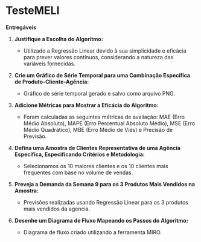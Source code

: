 # TesteMELI

**Entregáveis**

1. **Justifique a Escolha do Algoritmo:**
   - Utilizado a Regressão Linear devido à sua simplicidade e eficácia para prever valores contínuos, considerando a natureza das variáveis fornecidas.

2. **Crie um Gráfico de Série Temporal para uma Combinação Específica de Produto-Cliente-Agência:**
   - Gráfico de série temporal gerado e salvo como arquivo PNG.

3. **Adicione Métricas para Mostrar a Eficácia do Algoritmo:**
   - Foram calculadas as seguintes métricas de avaliação: MAE (Erro Médio Absoluto), MAPE (Erro Percentual Absoluto Médio), MSE (Erro Médio Quadrático), MBE (Erro Médio de Viés) e Precisão de Previsão.

4. **Defina uma Amostra de Clientes Representativa de uma Agência Específica, Especificando Critérios e Metodologia:**
   - Selecionamos os 10 maiores clientes e os 10 clientes mais frequentes com base no volume de vendas.

5. **Preveja a Demanda da Semana 9 para os 3 Produtos Mais Vendidos na Amostra:**
   - Previsões realizadas usando Regressão Linear para os 3 produtos mais vendidos da agencia.

6. **Desenhe um Diagrama de Fluxo Mapeando os Passos do Algoritmo:**
   - Diagrama de fluxo criado utilizando a ferramenta MIRO.
